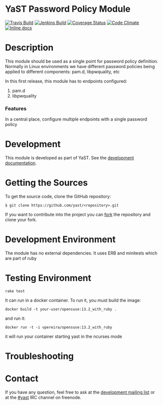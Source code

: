 
YaST Password Policy Module
=======================

<!-- Adapt the used badges, keep the order unchanged so it is unified for all repositories.
  To use the badges replace "foo" by the real repository name.  -->
[![Travis Build](https://travis-ci.org/yast/yast-foo.svg?branch=master)](https://travis-ci.org/yast/yast-foobar)
[![Jenkins Build](http://img.shields.io/jenkins/s/https/ci.opensuse.org/yast-foo-master.svg)](https://ci.opensuse.org/view/Yast/job/yast-foo-master/)
[![Coverage Status](https://img.shields.io/coveralls/yast/yast-foobar.svg)](https://coveralls.io/r/yast/yast-foobar?branch=master)
[![Code Climate](https://codeclimate.com/github/vpereira/yast-password-policy/badges/gpa.svg)](https://codeclimate.com/github/vpereira/yast-password-policy)
[![Inline docs](http://inch-ci.org/github/yast/yast-foobar.svg?branch=master)](http://inch-ci.org/github/yast/yast-foobar)



Description
============

This module should be used as a single point for password policy definition.
Normally in Linux environments we have different password policies being applied
to different components: pam.d, libpwquality, etc

In this first release, this module has to endpoints configured:

1. pam.d
2. libpwquality

### Features ###

In a central place, configure multiple endpoints with a single password policy



Development
===========

This module is developed as part of YaST. See the
[development documentation](http://yastgithubio.readthedocs.org/en/latest/development/).


Getting the Sources
===================

To get the source code, clone the GitHub repository:

    $ git clone https://github.com/yast/<repository>.git

If you want to contribute into the project you can
[fork](https://help.github.com/articles/fork-a-repo/) the repository and clone your fork.


Development Environment
=======================

The module has no external dependencies. It uses ERB and minitests which are part of ruby

Testing Environment
===================

````rake test````

It can run in a docker container. To run it, you must build the image:

````docker build -t your-user/opensuse:13.2_with_ruby .````

and run it:

````docker run -t -i vpereira/opensuse:13.2_with_ruby````

it will run your container starting yast in the ncurses mode

Troubleshooting
===============


Contact
=======

If you have any question, feel free to ask at the [development mailing
list](http://lists.opensuse.org/yast-devel/) or at the
[#yast](https://webchat.freenode.net/?channels=%23yast) IRC channel on freenode.
